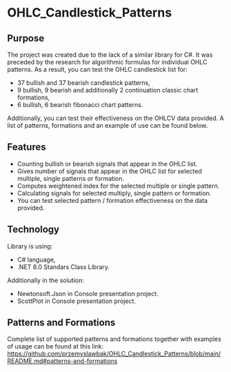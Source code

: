 # OHLC_Candlestick_Patterns

## Purpose

The project was created due to the lack of a similar library for C#. It was preceded by the research for algorithmic formulas for individual OHLC patterns. As a result, you can test the OHLC candlestick list for:
- 37 bullish and 37 bearish candlestick patterns,
- 9 bullish, 9 bearish and additionally 2 continuation classic chart formations,
- 6 bullish, 6 bearish fibonacci chart patterns.

Additionally, you can test their effectiveness on the OHLCV data provided. A list of patterns, formations and an example of use can be found below.

## Features

- Counting bullish or bearish signals that appear in the OHLC list.
- Gives number of signals that appear in the OHLC list for selected multiple, single patterns or formation.
- Computes weightened index for the selected multiple or single pattern.
- Calculating signals for selected multiply, single pattern or formation.
- You can test selected pattern / formation effectiveness on the data provided.

## Technology

Library is using:
  - C# language,
  - .NET 8.0 Standars Class Library.

Additionally in the solution:
  - Newtonsoft.Json in Console presentation project.
  - ScottPlot in Console presentation project.
  
## Patterns and Formations

Complete list of supported patterns and formations together with examples of usage can be found at this link: https://github.com/przemyslawbak/OHLC_Candlestick_Patterns/blob/main/README.md#patterns-and-formations
